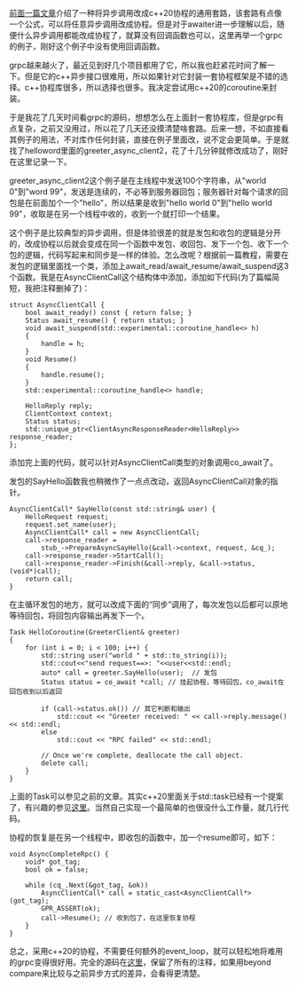
[前面一篇文章](https://zhuanlan.zhihu.com/p/59178345)介绍了一种将异步调用改成c++20协程的通用套路，该套路有点像一个公式，可以将任意异步调用改成协程。但是对于awaiter进一步理解以后，随便什么异步调用都能改成协程了，就算没有回调函数也可以，这里再举一个grpc的例子，刚好这个例子中没有使用回调函数。

grpc越来越火了，最近见到好几个项目都用了它，所以我也赶紧花时间了解一下。但是它的c++异步接口很难用，所以如果针对它封装一套协程框架是不错的选择。c++协程库很多，所以选择也很多。我决定尝试用c++20的coroutine来封装。

于是我花了几天时间看grpc的源码，想想怎么在上面封一套协程库，但是grpc有点复杂，之前又没用过，所以花了几天还没摸清楚啥套路。后来一想，不如直接看其例子的用法，不对库作任何封装，直接在例子里面改，说不定会更简单。于是就找了helloword里面的greeter_async_client2，花了十几分钟就修改成功了，刚好在这里记录一下。

greeter_async_client2这个例子是在主线程中发送100个字符串，从"world 0"到"word 99"，发送是连续的，不必等到服务器回包；服务器针对每个请求的回包是在前面加个一个"hello"，所以结果是收到"hello world 0"到"hello world 99"，收取是在另一个线程中收的，收到一个就打印一个结果。

这个例子是比较典型的异步调用，但是体验很差的就是发包和收包的逻辑是分开的，改成协程以后就会变成在同一个函数中发包、收回包、发下一个包、收下一个包的逻辑，代码写起来和同步是一样的体验。怎么改呢？根据前一篇教程，需要在发包的逻辑里面找一个类，添加上await_read/await_resume/await_suspend这3个函数。我是在AsyncClientCall这个结构体中添加，添加如下代码(为了篇幅简短，我把注释删掉了)：

```
struct AsyncClientCall {
	bool await_ready() const { return false; }
	Status await_resume() { return status; }
	void await_suspend(std::experimental::coroutine_handle<> h)
	{
		handle = h;
	}
	void Resume()
	{
		handle.resume();
	}
	std::experimental::coroutine_handle<> handle;
    
    HelloReply reply;
    ClientContext context;
    Status status;
    std::unique_ptr<ClientAsyncResponseReader<HelloReply>> response_reader;
};
```

添加完上面的代码，就可以针对AsyncClientCall类型的对象调用co_await了。

发包的SayHello函数我也稍微作了一点点改动，返回AsyncClientCall对象的指针。

```
AsyncClientCall* SayHello(const std::string& user) {
    HelloRequest request;
    request.set_name(user);
    AsyncClientCall* call = new AsyncClientCall;
    call->response_reader =
        stub_->PrepareAsyncSayHello(&call->context, request, &cq_);
    call->response_reader->StartCall();
    call->response_reader->Finish(&call->reply, &call->status, (void*)call);
    return call;
}
```

在主循环发包的地方，就可以改成下面的“同步”调用了，每次发包以后都可以原地等待回包，将回包内容输出再发下一个。

```
Task HelloCoroutine(GreeterClient& greeter)
{
    for (int i = 0; i < 100; i++) {
        std::string user("world " + std::to_string(i));
        std::cout<<"send request==>: "<<user<<std::endl;
        auto* call = greeter.SayHello(user);  // 发包
        Status status = co_await *call; // 挂起协程，等待回包，co_await在回包收到以后返回

        if (call->status.ok()) // 其它判断和输出
            std::cout << "Greeter received: " << call->reply.message() << std::endl;
        else
            std::cout << "RPC failed" << std::endl;

        // Once we're complete, deallocate the call object.
        delete call;
    }
}
```

上面的Task可以参见之前的文章。其实c++20里面关于std::task<T>已经有一个提案了，有兴趣的参见[这里](http://www.open-std.org/jtc1/sc22/wg21/docs/papers/2018/p1056r0.html)。当然自己实现一个最简单的也很没什么工作量，就几行代码。

协程的恢复是在另一个线程中，即收包的函数中，加一个resume即可，如下：

```
void AsyncCompleteRpc() {
    void* got_tag;
    bool ok = false;

    while (cq_.Next(&got_tag, &ok)) 
        AsyncClientCall* call = static_cast<AsyncClientCall*>(got_tag);
        GPR_ASSERT(ok);
        call->Resume(); // 收到包了，在这里恢复协程
    }
}
```

总之，采用c++20的协程，不需要任何额外的event_loop，就可以轻松地将难用的grpc变得很好用。完全的源码在[这里](https://github.com/franktea/temp/blob/master/grpc-examples/helloworld/await_greeter_async_client2.cc)，保留了所有的注释，如果用beyond compare来比较与之前异步方式的差异，会看得更清楚。


